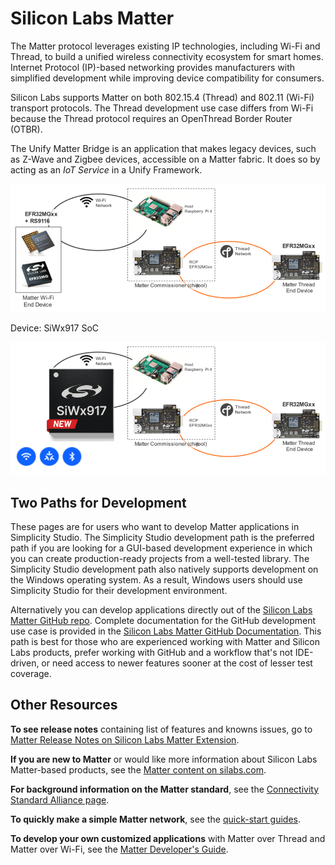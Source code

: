 # Silicon Labs Matter

The Matter protocol leverages existing IP technologies, including Wi-Fi and Thread, to build a unified wireless connectivity ecosystem for smart homes. Internet Protocol (IP)-based networking provides manufacturers with simplified development while improving device compatibility for consumers.

Silicon Labs supports Matter on both 802.15.4 (Thread) and 802.11 (Wi-Fi) transport protocols. The Thread development use case differs from Wi-Fi because the Thread protocol requires an OpenThread Border Router (OTBR).

The Unify Matter Bridge is an application that makes legacy devices, such as
Z-Wave and Zigbee devices, accessible on a Matter fabric. It does so by acting as
an *IoT Service* in a Unify Framework.

![Silicon Labs Matter Summary](./resources/silicon-labs-matter.png)

Device: SiWx917 SoC

![Silicon Labs - SiWx917 soc](./resources/silicon-labs-matter-SiWx917.png)

## Two Paths for Development

These pages are for users who want to develop Matter applications in Simplicity Studio. The Simplicity Studio development path is the preferred path if you are looking for a GUI-based development experience in which you can create production-ready projects from a well-tested library. The Simplicity Studio development path also natively supports development on the Windows operating system. As a result, Windows users should use Simplicity Studio for their development environment.

Alternatively you can develop applications directly out of the [Silicon Labs Matter GitHub repo](https://github.com/SiliconLabs/matter). Complete documentation for the GitHub development use case is provided in the [Silicon Labs Matter GitHub Documentation](https://siliconlabs.github.io/matter/latest/). This path is best for those who are experienced working with Matter and Silicon Labs products, prefer working with GitHub and a workflow that's not IDE-driven, or need access to newer features sooner at the cost of lesser test coverage.

## Other Resources

**To see release notes** containing list of features and knowns issues, go to [Matter Release Notes on Silicon Labs Matter Extension](https://github.com/SiliconLabs/matter_extension/releases/tag/v2.2.0).

**If you are new to Matter** or would like more information about Silicon Labs Matter-based products, see the [Matter content on silabs.com](https://www.silabs.com/wireless/matter).

**For background information on the Matter standard**, see the [Connectivity Standard Alliance page](https://csa-iot.org/all-solutions/matter/).

**To quickly make a simple Matter network**, see the [quick-start guides](/matter/<docspace-docleaf-version>/matter-overview).

**To develop your own customized applications** with Matter over Thread and Matter over Wi-Fi, see the [Matter Developer's Guide](/matter/<docspace-docleaf-version>/matter-developers-guide-overview).
